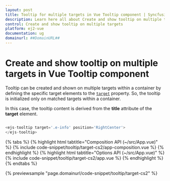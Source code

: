 ```yaml
---
layout: post
title: Tooltip for multiple targets in Vue Tooltip component | Syncfusion
description: Learn here all about Create and show tooltip on multiple targets in Syncfusion Vue Tooltip component of Syncfusion Essential JS 2 and more.
control: Create and show tooltip on multiple targets 
platform: ej2-vue
documentation: ug
domainurl: ##DomainURL##
---
```


# Create and show tooltip on multiple targets in Vue Tooltip component

Tooltip can be created and shown on multiple targets within a container by defining the specific target elements to the [`target`](https://ej2.syncfusion.com/vue/documentation/api/tooltip#target) property. So, the tooltip is initialized only on matched targets within a container.

In this case, the tooltip content is derived from the **title** attribute of the **target** element.

```ts

<ejs-tooltip target='.e-info' position='RightCenter'>
</ejs-tooltip>

```

{% tabs %}
{% highlight html tabtitle="Composition API (~/src/App.vue)" %}
{% include code-snippet/tooltip/target-cs2/app-composition.vue %}
{% endhighlight %}
{% highlight html tabtitle="Options API (~/src/App.vue)" %}
{% include code-snippet/tooltip/target-cs2/app.vue %}
{% endhighlight %}
{% endtabs %}
        
{% previewsample "page.domainurl/code-snippet/tooltip/target-cs2" %}